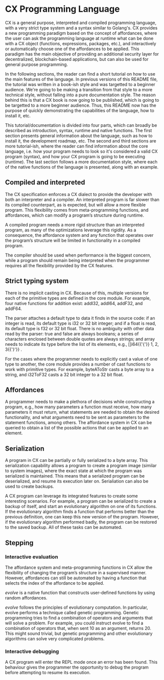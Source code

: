# CX Programming Language

CX is a general purpose, interpreted and compiled programming language, with a very strict type system and a syntax similar to Golang's. CX provides a new programming paradigm based on the concept of affordances, where the user can ask the programming language at runtime what can be done with a CX object (functions, expressions, packages, etc.), and interactively or automatically choose one of the affordances to be applied. This paradigm has the main objective of providing an additional security layer for decentralized, blockchain-based applications, but can also be used for general purpose programming.

In the following sections, the reader can find a short tutorial on how to use the main features of the language. In previous versions of this README file, the tutorial was written in a book-ish style and was targetted to a beginner audience. We're going to be making a transition from that style to a more technical style, without falling into a pure documentation style. The reason behind this is that a CX book is now going to be published, which is going to be targetted to a more beginner audience. Thus, this README now has the purpose of quickly demonstrating the capabilities of the language, how to install it, etc.

This tutorial/documentation is divided into four parts, which can broadly be described as introduction, syntax, runtime and native functions. The first section presents general information about the language, such as how to install it, the development roadmap, etc. The second and third sections are more tutorial-ish, where the reader can find information about the core language, i.e. how your program needs to look so it's considered a valid CX program (syntax), and how your CX program is going to be executing (runtime). The last section follows a more documentation style, where each of the native functions of the language is presented, along with an example.

## Compiled and interpreted

The CX specification enforces a CX dialect to provide the developer with both an interpreter and a compiler. An interpreted program is far slower than its compiled counterpart, as is expected, but will allow a more flexible program. This flexibility comes from meta-programming functions, and affordances, which can modify a program’s structure during runtime.

A compiled program needs a more rigid structure than an interpreted program, as many of the optimizations leverage this rigidity. As a consequence, the affordance system and any function that operates over the program’s structure will be limited in functionality in a compiled program.

The compiler should be used when performance is the biggest concern, while a program should remain being interpreted when the programmer requires all the flexibility provided by the CX features.

## Strict typing system

There is no implicit casting in CX. Because of this, multiple versions for each of the primitive types are defined in the core module. For example, four native functions for addition exist: addI32, addI64, addF32, and addF64.

The parser attaches a default type to data it finds in the source code: if an integer is read, its default type is i32 or 32 bit integer; and if a float is read, its default type is f32 or 32 bit float. There is no ambiguity with other data read by the parser: true and false are always booleans; a series of characters enclosed between double quotes are always strings; and array needs to indicate its type before the list of its elements, e.g., \[\]i64{{'{'}} 1, 2, 3{{'}'}} .

For the cases where the programmer needs to explicitly cast a value of one type to another, the core module provides a number of cast functions to work with primitive types. For example, byteAToStr casts a byte array to a string, and i32ToF32 casts a 32 bit integer to a 32 bit float.

## Affordances

A programmer needs to make a plethora of decisions while constructing a program, e.g., how many parameters a function must receive, how many parameters it must return, what statements are needed to obtain the desired functionality, and what arguments need to be sent as parameters to the statement functions, among others. The affordance system in CX can be queried to obtain a list of the possible actions that can be applied to an element.

## Serialization

A program in CX can be partially or fully serialized to a byte array. This serialization capability allows a program to create a program image (similar to system images), where the exact state at which the program was serialized is maintained. This means that a serialized program can be deserialized, and resume its execution later on. Serialiation can also be used to create backups.

A CX program can leverage its integrated features to create some interesting scenarios. For example, a program can be serialized to create a backup of itself, and start an evolutionary algorithm on one of its functions. If the evolutionary algorithm finds a function that performs better than the previous definition, one can keep this new version of the program. However, if the evolutionary algorithm performed badly, the program can be restored to the saved backup. All of these tasks can be automated.

## Stepping

### Interactive evaluation

The affordance system and meta-programming functions in CX allow the flexibility of changing the program’s structure in a supervised manner. However, affordances can still be automated by having a function that selects the index of the affordance to be applied.

_evolve_ is a native function that constructs user-defined functions by using random affordances.

_evolve_ follows the principles of evolutionary computation. In particular, evolve performs a technique called genetic programming. Genetic programming tries to find a combination of operators and arguments that will solve a problem. For example, you could instruct evolve to find a combination of operators that, when sent 10 as an argument, returns 20. This might sound trivial, but genetic programming and other evolutionary algorithms can solve very complicated problems.

### Interactive debugging

A CX program will enter the REPL mode once an error has been found. This behaviour gives the programmer the opportunity to debug the program before attempting to resume its execution.

